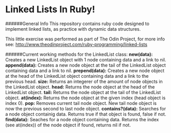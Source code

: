 # Linked Lists In Ruby!
######General Info
This repository contains ruby code designed to implement linked lists, as practice with dynamic data structures.

This little exercise was performed as part of The Odin Project, for more info see:
http://www.theodinproject.com/ruby-programming/linked-lists

######Current working methods for the LinkedList class:
**new(data):** Creates a new LinkedList object with 1 node containing data and a link to nil.
**append(data):** Creates a new node object at the tail of the LinkedList object containing data and a link to nil.
**prepend(data):** Creates a new node object at the head of the LinkedList object containing data and a link to the previous head.
**size:** Returns an integerer of the amount of node objects in the LinkedList object.
**head:** Returns the node object at the head of the LinkedList object.
**tail:** Returns the node object at the tail of the LinkedList object. 
**at(index):** Returns the node object at the given index (head object is index 0).
**pop:** Removes current tail node object. New tail node object is now the previous second to last node object. 
**contains?(data):** Searches for a node object containig data. Returns true if that object is found, false if not.
**find(data):** Seaches for a node object containing data. Returns the index (see at(index)) of the node object if found, returns nil if not.
